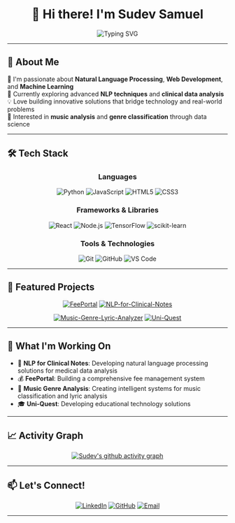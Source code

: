 <div align="center">
  
# 👋 Hi there! I'm Sudev Samuel

<img src="https://readme-typing-svg.herokuapp.com?font=Fira+Code&pause=1000&color=2196F3&center=true&vCenter=true&width=435&lines=Software+Developer;NLP+Enthusiast;Full+Stack+Developer;Machine+Learning+Explorer" alt="Typing SVG" />

</div>

---

## 🚀 About Me

🔭 I'm passionate about **Natural Language Processing**, **Web Development**, and **Machine Learning**  
🌱 Currently exploring advanced **NLP techniques** and **clinical data analysis**  
💡 Love building innovative solutions that bridge technology and real-world problems  
🎵 Interested in **music analysis** and **genre classification** through data science  

---

## 🛠️ Tech Stack

<div align="center">

### Languages
![Python](https://img.shields.io/badge/python-3670A0?style=for-the-badge&logo=python&logoColor=ffdd54)
![JavaScript](https://img.shields.io/badge/javascript-%23323330.svg?style=for-the-badge&logo=javascript&logoColor=%23F7DF1E)
![HTML5](https://img.shields.io/badge/html5-%23E34F26.svg?style=for-the-badge&logo=html5&logoColor=white)
![CSS3](https://img.shields.io/badge/css3-%231572B6.svg?style=for-the-badge&logo=css3&logoColor=white)

### Frameworks & Libraries
![React](https://img.shields.io/badge/react-%2320232a.svg?style=for-the-badge&logo=react&logoColor=%2361DAFB)
![Node.js](https://img.shields.io/badge/node.js-6DA55F?style=for-the-badge&logo=node.js&logoColor=white)
![TensorFlow](https://img.shields.io/badge/TensorFlow-%23FF6F00.svg?style=for-the-badge&logo=TensorFlow&logoColor=white)
![scikit-learn](https://img.shields.io/badge/scikit--learn-%23F7931E.svg?style=for-the-badge&logo=scikit-learn&logoColor=white)

### Tools & Technologies
![Git](https://img.shields.io/badge/git-%23F05033.svg?style=for-the-badge&logo=git&logoColor=white)
![GitHub](https://img.shields.io/badge/github-%23121011.svg?style=for-the-badge&logo=github&logoColor=white)
![VS Code](https://img.shields.io/badge/Visual%20Studio%20Code-0078d7.svg?style=for-the-badge&logo=visual-studio-code&logoColor=white)

</div>

---

## 🌟 Featured Projects

<div align="center">

[![FeePortal](https://github-readme-stats.vercel.app/api/pin/?username=SudevSamuel07&repo=FeePortal&theme=tokyonight)](https://github.com/SudevSamuel07/FeePortal)
[![NLP-for-Clinical-Notes](https://github-readme-stats.vercel.app/api/pin/?username=SudevSamuel07&repo=NLP-for-Clinical-Notes&theme=tokyonight)](https://github.com/SudevSamuel07/NLP-for-Clinical-Notes)

[![Music-Genre-Lyric-Analyzer](https://github-readme-stats.vercel.app/api/pin/?username=SudevSamuel07&repo=Music-Genre-Lyric-Analyzer&theme=tokyonight)](https://github.com/SudevSamuel07/Music-Genre-Lyric-Analyzer)
[![Uni-Quest](https://github-readme-stats.vercel.app/api/pin/?username=SudevSamuel07&repo=Uni-Quest&theme=tokyonight)](https://github.com/SudevSamuel07/Uni-Quest)

</div>

---

## 💼 What I'm Working On

- 🔬 **NLP for Clinical Notes**: Developing natural language processing solutions for medical data analysis
- 💰 **FeePortal**: Building a comprehensive fee management system
- 🎵 **Music Genre Analysis**: Creating intelligent systems for music classification and lyric analysis
- 🎓 **Uni-Quest**: Developing educational technology solutions

---

## 📈 Activity Graph

<div align="center">
  
[![Sudev's github activity graph](https://github-readme-activity-graph.vercel.app/graph?username=SudevSamuel07&theme=tokyo-night)](https://github.com/ashutosh00710/github-readme-activity-graph)

</div>

---

## 📫 Let's Connect!

<div align="center">

[![LinkedIn](https://img.shields.io/badge/LinkedIn-%230077B5.svg?style=for-the-badge&logo=linkedin&logoColor=white)](https://www.linkedin.com/in/sudev-samuel-mallampati-0a4a06249/)
[![GitHub](https://img.shields.io/badge/GitHub-%23121011.svg?style=for-the-badge&logo=github&logoColor=white)](https://github.com/SudevSamuel07)
[![Email](https://img.shields.io/badge/Email-D14836?style=for-the-badge&logo=gmail&logoColor=white)](mailto:sudevsamuel07@gmail.com)

</div>

---

</div>
